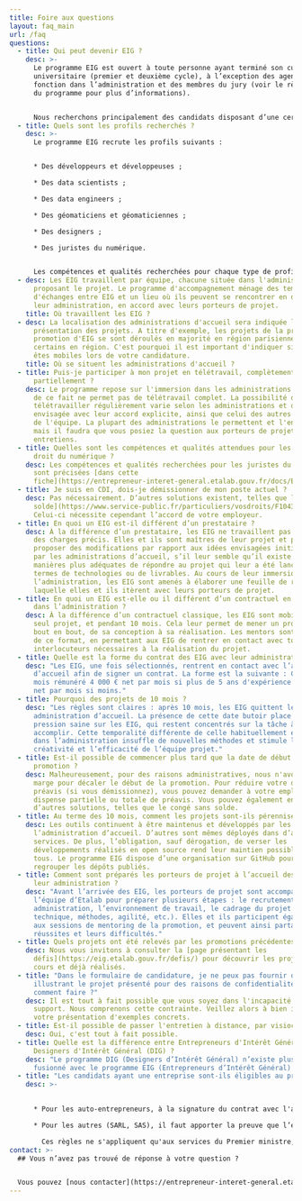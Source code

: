 ```yaml
---
title: Foire aux questions
layout: faq_main
url: /faq
questions:
  - title: Qui peut devenir EIG ?
    desc: >-
      Le programme EIG est ouvert à toute personne ayant terminé son cursus
      universitaire (premier et deuxième cycle), à l’exception des agents en
      fonction dans l’administration et des membres du jury (voir le règlement
      du programme pour plus d’informations).


      Nous recherchons principalement des candidats disposant d’une certaine expérience (environ 5 ans), mais des profils moins expérimentés ayant déjà mené des projets d’entreprenariat ou associatifs sont également les bienvenus.
  - title: Quels sont les profils recherchés ?
    desc: >-
      Le programme EIG recrute les profils suivants :


      * Des développeurs et développeuses ;

      * Des data scientists ;

      * Des data engineers ;

      * Des géomaticiens et géomaticiennes ;

      * Des designers ;

      * Des juristes du numérique.


      Les compétences et qualités recherchées pour chaque type de profil sont précisées [ici](https://entrepreneur-interet-general.etalab.gouv.fr/docs/EIG5_Fiche-metiers_Profils-du-numerique.pdf).
  - desc: Les EIG travaillent par équipe, chacune située dans l'administration
      proposant le projet. Le programme d'accompagnement ménage des temps
      d'échanges entre EIG et un lieu où ils peuvent se rencontrer en dehors de
      leur administration, en accord avec leurs porteurs de projet.
    title: Où travaillent les EIG ?
  - desc: La localisation des administrations d'accueil sera indiquée lors de la
      présentation des projets. A titre d'exemple, les projets de la précédente
      promotion d'EIG se sont déroulés en majorité en région parisienne, mais
      certains en région. C'est pourquoi il est important d'indiquer si vous
      êtes mobiles lors de votre candidature.
    title: Où se situent les administrations d'accueil ?
  - title: Puis-je participer à mon projet en télétravail, complètement ou
      partiellement ?
    desc: Le programme repose sur l'immersion dans les administrations d'accueil, et
      de ce fait ne permet pas de télétravail complet. La possibilité de
      télétravailler régulièrement varie selon les administrations et devra être
      envisagée avec leur accord explicite, ainsi que celui des autres membres
      de l'équipe. La plupart des administrations le permettent et l'encadrent,
      mais il faudra que vous posiez la question aux porteurs de projet lors des
      entretiens.
  - title: Quelles sont les compétences et qualités attendues pour les profils en
      droit du numérique ?
    desc: Les compétences et qualités recherchées pour les juristes du numérique
      sont précisées [dans cette
      fiche](https://entrepreneur-interet-general.etalab.gouv.fr/docs/EIG5_Fiche-metier_Droit-du-numerique.pdf).
  - title: Je suis en CDI, dois-je démissionner de mon poste actuel ?
    desc: Pas nécessairement. D’autres solutions existent, telles que le [congé sans
      solde](https://www.service-public.fr/particuliers/vosdroits/F10431).
      Celui-ci nécessite cependant l’accord de votre employeur.
  - title: En quoi un EIG est-il différent d’un prestataire ?
    desc: À la différence d’un prestataire, les EIG ne travaillent pas sur un cahier
      des charges précis. Elles et ils sont maîtres de leur projet et peuvent
      proposer des modifications par rapport aux idées envisagées initialement
      par les administrations d’accueil, s’il leur semble qu’il existe des
      manières plus adéquates de répondre au projet qui leur a été lancé, en
      termes de technologies ou de livrables. Au cours de leur immersion dans
      l’administration, les EIG sont amenés à élaborer une feuille de route sur
      laquelle elles et ils itèrent avec leurs porteurs de projet.
  - title: En quoi un EIG est-elle ou il différent d’un contractuel en CDD de 3 ans
      dans l’administration ?
    desc: À la différence d’un contractuel classique, les EIG sont mobilisés sur un
      seul projet, et pendant 10 mois. Cela leur permet de mener un projet de
      bout en bout, de sa conception à sa réalisation. Les mentors sont garants
      de ce format, en permettant aux EIG de rentrer en contact avec tous les
      interlocuteurs nécessaires à la réalisation du projet.
  - title: Quelle est la forme du contrat des EIG avec leur administration d’accueil ?
    desc: "Les EIG, une fois sélectionnés, rentrent en contact avec l’administration
      d’accueil afin de signer un contrat. La forme est la suivante : CDD de 10
      mois rémunéré 4 000 € net par mois si plus de 5 ans d'expérience ; 3 500 €
      net par mois si moins."
  - title: Pourquoi des projets de 10 mois ?
    desc: "Les règles sont claires : après 10 mois, les EIG quittent leur
      administration d’accueil. La présence de cette date butoir place une
      pression saine sur les EIG, qui restent concentrés sur la tâche à
      accomplir. Cette temporalité différente de celle habituellement en vigueur
      dans l’administration insuffle de nouvelles méthodes et stimule la
      créativité et l’efficacité de l’équipe projet."
  - title: Est-il possible de commencer plus tard que la date de début de la
      promotion ?
    desc: Malheureusement, pour des raisons administratives, nous n'avons pas de
      marge pour décaler le début de la promotion. Pour réduire votre délai de
      préavis (si vous démissionnez), vous pouvez demander à votre employeur une
      dispense partielle ou totale de préavis. Vous pouvez également envisager
      d’autres solutions, telles que le congé sans solde.
  - title: Au terme des 10 mois, comment les projets sont-ils pérennisés ?
    desc: Les outils continuent à être maintenus et développés par les équipes de
      l’administration d’accueil. D’autres sont mêmes déployés dans d’autres
      services. De plus, l’obligation, sauf dérogation, de verser les
      développements réalisés en open source rend leur maintien possible par
      tous. Le programme EIG dispose d’une organisation sur GitHub pour y
      regrouper les dépôts publiés.
  - title: Comment sont préparés les porteurs de projet à l’accueil des EIG dans
      leur administration ?
    desc: "Avant l’arrivée des EIG, les porteurs de projet sont accompagnés par
      l’équipe d’Etalab pour préparer plusieurs étapes : le recrutement
      administration, l’environnement de travail, le cadrage du projet (besoins
      technique, méthodes, agilité, etc.). Elles et ils participent également
      aux sessions de mentoring de la promotion, et peuvent ainsi partager leurs
      réussites et leurs difficultés."
  - title: Quels projets ont été relevés par les promotions précédentes ?
    desc: Nous vous invitons à consulter la [page présentant les
      défis](https://eig.etalab.gouv.fr/defis/) pour découvrir les projets en
      cours et déjà réalisés.
  - title: "Dans le formulaire de candidature, je ne peux pas fournir de support
      illustrant le projet présenté pour des raisons de confidentialité :
      comment faire ?"
    desc: Il est tout à fait possible que vous soyez dans l'incapacité de joindre un
      support. Nous comprenons cette contrainte. Veillez alors à bien illustrer
      votre présentation d'exemples concrets.
  - title: Est-il possible de passer l'entretien à distance, par visioconférence ?
    desc: Oui, c'est tout à fait possible.
  - title: Quelle est la différence entre Entrepreneurs d'Intérêt Général (EIG) et
      Designers d'Intérêt Général (DIG) ?
    desc: "Le programme DIG (Designers d’Intérêt Général) n’existe plus : il a
      fusionné avec le programme EIG (Entrepreneurs d’Intérêt Général) en 2020."
  - title: "Les candidats ayant une entreprise sont-ils éligibles au programme EIG ? "
    desc: >-
      

      * Pour les auto-entrepreneurs, à la signature du contrat avec l'administration d'accueil, il faudra fournir une attestation sur l’honneur qu’ils n’exerceront pas d’autre activité pendant toute la durée du contrat ;

      * Pour les autres (SARL, SAS), il faut apporter la preuve que l’entreprise est fermée ou en sommeil ou qu’ils n’en sont plus dirigeants.

        Ces règles ne s'appliquent qu'aux services du Premier ministre, d'autres règles pouvant s'appliquer dans les autres administrations.
contact: >-
  ## Vous n’avez pas trouvé de réponse à votre question ?


  Vous pouvez [nous contacter](https://entrepreneur-interet-general.etalab.gouv.fr/contact.html "Formulaire de contact") et nous vous répondrons rapidement
---
```

